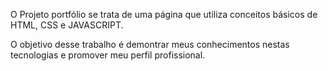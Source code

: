 O Projeto portfólio se trata 
de uma página que utiliza
conceitos básicos de HTML,
CSS e JAVASCRIPT.

O objetivo desse trabalho é
demontrar meus conhecimentos
nestas tecnologias e promover
meu perfil profissional.